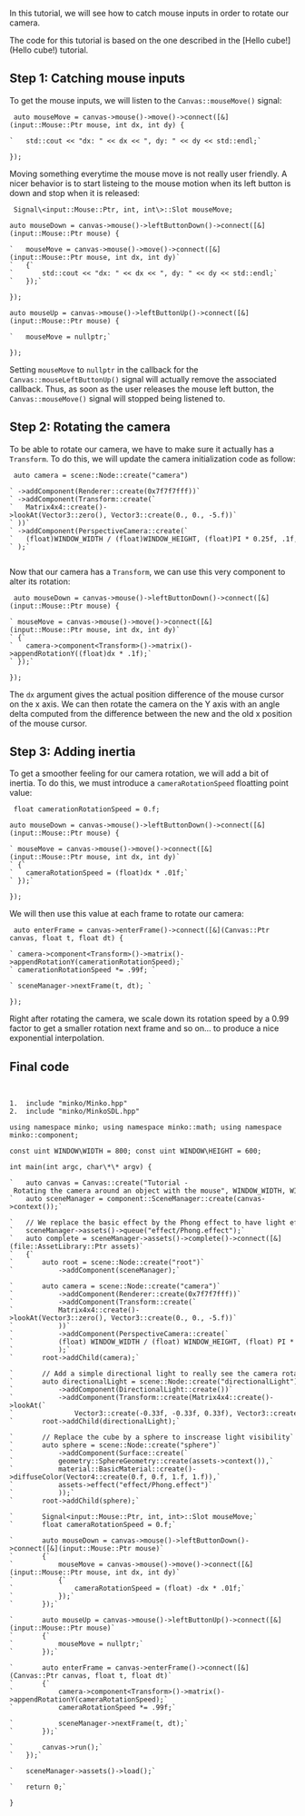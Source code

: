 In this tutorial, we will see how to catch mouse inputs in order to rotate our camera.

The code for this tutorial is based on the one described in the [Hello cube!](Hello cube!) tutorial.

Step 1: Catching mouse inputs
-----------------------------

To get the mouse inputs, we will listen to the `Canvas::mouseMove()` signal:


```
 auto mouseMove = canvas->mouse()->move()->connect([&](input::Mouse::Ptr mouse, int dx, int dy) {

`   std::cout << "dx: " << dx << ", dy: " << dy << std::endl;`

}); 
```


Moving something everytime the mouse move is not really user friendly. A nicer behavior is to start listeing to the mouse motion when its left button is down and stop when it is released:


```
 Signal\<input::Mouse::Ptr, int, int\>::Slot mouseMove;

auto mouseDown = canvas->mouse()->leftButtonDown()->connect([&](input::Mouse::Ptr mouse) {

`   mouseMove = canvas->mouse()->move()->connect([&](input::Mouse::Ptr mouse, int dx, int dy)`
`   {`
`       std::cout << "dx: " << dx << ", dy: " << dy << std::endl;`
`   });`

});

auto mouseUp = canvas->mouse()->leftButtonUp()->connect([&](input::Mouse::Ptr mouse) {

`   mouseMove = nullptr;`

}); 
```


Setting `mouseMove` to `nullptr` in the callback for the `Canvas::mouseLeftButtonUp()` signal will actually remove the associated callback. Thus, as soon as the user releases the mouse left button, the `Canvas::mouseMove()` signal will stopped being listened to.

Step 2: Rotating the camera
---------------------------

To be able to rotate our camera, we have to make sure it actually has a `Transform`. To do this, we will update the camera initialization code as follow:


```
 auto camera = scene::Node::create("camera")

` ->addComponent(Renderer::create(0x7f7f7fff))`
` ->addComponent(Transform::create(`
`   Matrix4x4::create()->lookAt(Vector3::zero(), Vector3::create(0., 0., -5.f))`
` ))`
` ->addComponent(PerspectiveCamera::create(`
`   (float)WINDOW_WIDTH / (float)WINDOW_HEIGHT, (float)PI * 0.25f, .1f, 1000.f)`
` );`


```


Now that our camera has a `Transform`, we can use this very component to alter its rotation:


```
 auto mouseDown = canvas->mouse()->leftButtonDown()->connect([&](input::Mouse::Ptr mouse) {

` mouseMove = canvas->mouse()->move()->connect([&](input::Mouse::Ptr mouse, int dx, int dy)`
` {`
`   camera->component<Transform>()->matrix()->appendRotationY((float)dx * .1f);`
` });`

}); 
```


The `dx` argument gives the actual position difference of the mouse cursor on the x axis. We can then rotate the camera on the Y axis with an angle delta computed from the difference between the new and the old x position of the mouse cursor.

Step 3: Adding inertia
----------------------

To get a smoother feeling for our camera rotation, we will add a bit of inertia. To do this, we must introduce a `cameraRotationSpeed` floatting point value:


```
 float camerationRotationSpeed = 0.f;

auto mouseDown = canvas->mouse()->leftButtonDown()->connect([&](input::Mouse::Ptr mouse) {

` mouseMove = canvas->mouse()->move()->connect([&](input::Mouse::Ptr mouse, int dx, int dy)`
` {`
`   cameraRotationSpeed = (float)dx * .01f;`
` });`

}); 
```


We will then use this value at each frame to rotate our camera:


```
 auto enterFrame = canvas->enterFrame()->connect([&](Canvas::Ptr canvas, float t, float dt) {

` camera->component<Transform>()->matrix()->appendRotationY(camerationRotationSpeed);`
` camerationRotationSpeed *= .99f; `

` sceneManager->nextFrame(t, dt); `

}); 
```


Right after rotating the camera, we scale down its rotation speed by a 0.99 factor to get a smaller rotation next frame and so on... to produce a nice exponential interpolation.

Final code
----------


```


1.  include "minko/Minko.hpp"
2.  include "minko/MinkoSDL.hpp"

using namespace minko; using namespace minko::math; using namespace minko::component;

const uint WINDOW\WIDTH = 800; const uint WINDOW\HEIGHT = 600;

int main(int argc, char\*\* argv) {

`   auto canvas = Canvas::create("Tutorial - Rotating the camera around an object with the mouse", WINDOW_WIDTH, WINDOW_HEIGHT);`
`   auto sceneManager = component::SceneManager::create(canvas->context());`

`   // We replace the basic effect by the Phong effect to have light effects`
`   sceneManager->assets()->queue("effect/Phong.effect");`
`   auto complete = sceneManager->assets()->complete()->connect([&](file::AssetLibrary::Ptr assets)`
`   {`
`       auto root = scene::Node::create("root")`
`           ->addComponent(sceneManager);`

`       auto camera = scene::Node::create("camera")`
`           ->addComponent(Renderer::create(0x7f7f7fff))`
`           ->addComponent(Transform::create(`
`           Matrix4x4::create()->lookAt(Vector3::zero(), Vector3::create(0., 0., -5.f))`
`           ))`
`           ->addComponent(PerspectiveCamera::create(`
`           (float) WINDOW_WIDTH / (float) WINDOW_HEIGHT, (float) PI * 0.25f, .1f, 1000.f)`
`           );`
`       root->addChild(camera);`

`       // Add a simple directional light to really see the camera rotation`
`       auto directionalLight = scene::Node::create("directionalLight")`
`           ->addComponent(DirectionalLight::create())`
`           ->addComponent(Transform::create(Matrix4x4::create()->lookAt(`
`               Vector3::create(-0.33f, -0.33f, 0.33f), Vector3::create())));`
`       root->addChild(directionalLight);`

`       // Replace the cube by a sphere to inscrease light visibility`
`       auto sphere = scene::Node::create("sphere")`
`           ->addComponent(Surface::create(`
`           geometry::SphereGeometry::create(assets->context()),`
`           material::BasicMaterial::create()->diffuseColor(Vector4::create(0.f, 0.f, 1.f, 1.f)),`
`           assets->effect("effect/Phong.effect")`
`           ));`
`       root->addChild(sphere);`

`       Signal<input::Mouse::Ptr, int, int>::Slot mouseMove;`
`       float cameraRotationSpeed = 0.f;`

`       auto mouseDown = canvas->mouse()->leftButtonDown()->connect([&](input::Mouse::Ptr mouse)`
`       {`
`           mouseMove = canvas->mouse()->move()->connect([&](input::Mouse::Ptr mouse, int dx, int dy)`
`           {`
`               cameraRotationSpeed = (float) -dx * .01f;`
`           });`
`       });`

`       auto mouseUp = canvas->mouse()->leftButtonUp()->connect([&](input::Mouse::Ptr mouse)`
`       {`
`           mouseMove = nullptr;`
`       });`

`       auto enterFrame = canvas->enterFrame()->connect([&](Canvas::Ptr canvas, float t, float dt)`
`       {`
`           camera->component<Transform>()->matrix()->appendRotationY(cameraRotationSpeed);`
`           cameraRotationSpeed *= .99f;`

`           sceneManager->nextFrame(t, dt);`
`       });`

`       canvas->run();`
`   });`

`   sceneManager->assets()->load();`

`   return 0;`

} 
```



